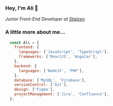 ### Hey, I'm Ali 👺
*Junior Front-End Developer at [Staizen](https://staizen.com/).*

###  A little more about me...
```javascript
  const Ali = {
    frontend: {
      languages: ['JavaScript', 'TypeScript'],
      frameworks: ['ReactJS', 'Angular'],
    },
    backend: {
      languages: ['NodeJS', 'PHP'],
    },
    database: ['MySQL', 'Firebase'],
    versionControl: ['Git'],
    design: ['Figma'],
    projectManagement: ['Jira', 'Confluence'],
  };

